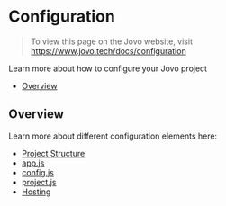 # Configuration

> To view this page on the Jovo website, visit https://www.jovo.tech/docs/configuration

Learn more about how to configure your Jovo project

* [Overview](#overview)


## Overview

Learn more about different configuration elements here:

* [Project Structure](./project-structure.md'./project-structure')
* [app.js](./app-js.md'./app-js')
* [config.js](./config-js.md'./config-js')
* [project.js](./project-js.md'./project-js')
* [Hosting](./hosting'./hosting')




<!--[metadata]: {"description": "Learn how to configure your Jovo Voice App for Amazon Alexa and Google Assistant", "route": "configuration"}-->
